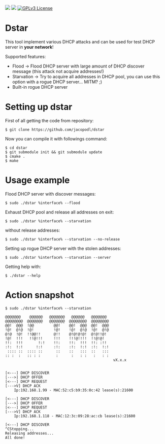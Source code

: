 ![](https://img.shields.io/badge/Language-C++-orange.svg)
![](https://img.shields.io/badge/version-0.1.0-green.svg)
[![GPLv3 License](https://img.shields.io/badge/License-GPLv3-blue.svg)](http://www.gnu.org/licenses/gpl-3.0.html)

# Dstar #
This tool implement various DHCP attacks and can be used for test DHCP server in __your network__!

Supported features:
- Flood -> Flood DHCP server with large amount of DHCP discover message (this attack not acquire addresses!)
- Starvation -> Try to acquire all addresses in DHCP pool, you can use this option with a rogue DHCP server... MITM? ;)
- Built-in rogue DHCP server

# Setting up dstar #

First of all getting the code from repository:

    $ git clone https://github.com/jacopodl/dstar

Now you can compile it with followings command:

    $ cd dstar
    $ git submodule init && git submodule update
    $ cmake .
    $ make

# Usage example #
Flood DHCP server with discover messages:

    $ sudo ./dstar %interface% --flood

Exhaust DHCP pool and release all addresses on exit:

    $ sudo ./dstar %interface% --starvation

without release addresses:

    $ sudo ./dstar %interface% --starvation --no-release
    
Setting up rogue DHCP server with the stolen addresses:

    $ sudo ./dstar %interface% --starvation --server

Getting help with:

    $ ./dstar --help
    
# Action snapshot #

    $ sudo ./dstar %interface% --starvation

    @@@@@@@    @@@@@@   @@@@@@@   @@@@@@   @@@@@@@
    @@@@@@@@  @@@@@@@   @@@@@@@  @@@@@@@@  @@@@@@@@
    @@!  @@@  !@@         @@!    @@!  @@@  @@!  @@@
    !@!  @!@  !@!         !@!    !@!  @!@  !@!  @!@
    @!@  !@!  !!@@!!      @!!    @!@!@!@!  @!@!!@!
    !@!  !!!   !!@!!!     !!!    !!!@!!!!  !!@!@!
    !!:  !!!       !:!    !!:    !!:  !!!  !!: :!!
    :!:  !:!      !:!     :!:    :!:  !:!  :!:  !:!
     :::: ::  :::: ::      ::    ::   :::  ::   :::
    :: :  :   :: : :       :      :   : :   :   : :
                                                     vX.x.x
    
    
    [<---] DHCP DISCOVER
    [--->] DHCP OFFER
    [<---] DHCP REQUEST
    [--->V] DHCP ACK
    	Ip:192.168.1.99 - MAC:52:c5:b9:35:0c:42 lease(s):21600
    
    [<---] DHCP DISCOVER
    [--->] DHCP OFFER
    [<---] DHCP REQUEST
    [--->V] DHCP ACK
    	Ip:192.168.1.118 - MAC:12:3c:09:28:ac:cb lease(s):21600
    
    [<---] DHCP DISCOVER
    ^CStopping...
    Releasing addresses...
    All done!

